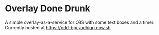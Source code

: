 # Overlay Done Drunk

A simple overlay-as-a-service for OBS with some text boxes and a timer. Currently hosted at https://odd-bpcyodhiqq.now.sh
